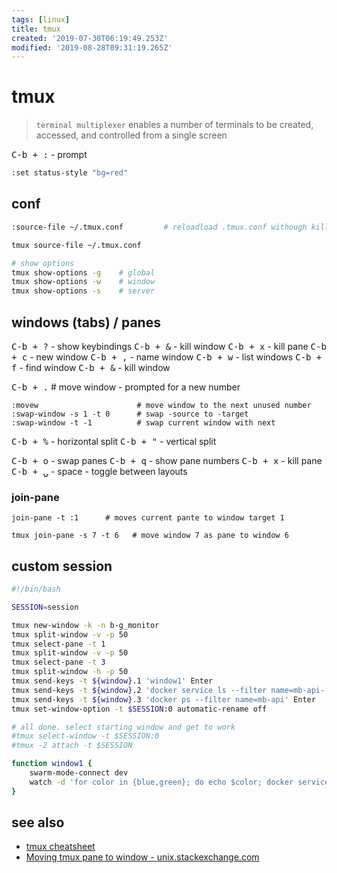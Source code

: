 ```yaml
---
tags: [linux]
title: tmux
created: '2019-07-30T06:19:49.253Z'
modified: '2019-08-28T09:31:19.265Z'
---
```


# tmux

> `terminal multiplexer` enables a number of terminals to be created, accessed, and controlled from a single screen

<kbd>C-b + :</kbd> - prompt
```sh
:set status-style "bg=red"
```

## conf
```sh
:source-file ~/.tmux.conf         # reloadload .tmux.conf withough killing tmux session
```
```sh
tmux source-file ~/.tmux.conf

# show options
tmux show-options -g    # global
tmux show-options -w    # window
tmux show-options -s    # server
```
## windows (tabs) / panes
<kbd>C-b + ?</kbd>    - show keybindings
<kbd>C-b + &</kbd>    - kill window
<kbd>C-b + x</kbd>    - kill pane
<kbd>C-b + c</kbd>    - new window
<kbd>C-b + ,</kbd>    - name window
<kbd>C-b + w</kbd>    - list windows
<kbd>C-b + f</kbd>    - find window
<kbd>C-b + &</kbd>    - kill window

<kbd>C-b + .</kbd>  # move window - prompted for a new number

```
:movew                      # move window to the next unused number
:swap-window -s 1 -t 0      # swap -source to -target
:swap-window -t -1          # swap current window with next
```

<kbd>C-b + %</kbd> - horizontal split
<kbd>C-b + "</kbd> - vertical split

<kbd>C-b + o</kbd> - swap panes
<kbd>C-b + q</kbd> - show pane numbers
<kbd>C-b + x</kbd> - kill pane
<kbd>C-b + ⍽</kbd> - space - toggle between layouts
### join-pane
```
join-pane -t :1      # moves current pante to window target 1

tmux join-pane -s 7 -t 6   # move window 7 as pane to window 6
```


## custom session
```sh
#!/bin/bash

SESSION=session

tmux new-window -k -n b-g_monitor
tmux split-window -v -p 50
tmux select-pane -t 1
tmux split-window -v -p 50
tmux select-pane -t 3
tmux split-window -h -p 50
tmux send-keys -t ${window}.1 'window1' Enter
tmux send-keys -t ${window}.2 'docker service ls --filter name=mb-api-' Enter
tmux send-keys -t ${window}.3 'docker ps --filter name=mb-api' Enter
tmux set-window-option -t $SESSION:0 automatic-rename off

# all done. select starting window and get to work
#tmux select-window -t $SESSION:0
#tmux -2 attach -t $SESSION

function window1 {
	swarm-mode-connect dev
	watch -d 'for color in {blue,green}; do echo $color; docker service inspect mb-api-${color}_application --format="{{json .Spec.Labels.SERVICE_8080_TAGS}}"; echo; done'
}
```

## see also
- [tmux cheatsheet](https://devhints.io/tmux) 
- [Moving tmux pane to window - unix.stackexchange.com](https://unix.stackexchange.com/questions/14300/moving-tmux-pane-to-window)
